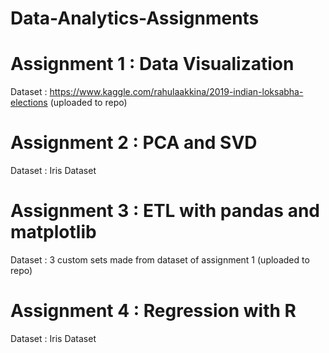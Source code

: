 # Data-Analytics-Assignments
# Assignment 1 : Data Visualization
Dataset : https://www.kaggle.com/rahulaakkina/2019-indian-loksabha-elections (uploaded to repo)
# Assignment 2 : PCA and SVD
Dataset : Iris Dataset
# Assignment 3 : ETL with pandas and matplotlib
Dataset : 3 custom sets made from dataset of assignment 1 (uploaded to repo)
# Assignment 4 : Regression with R
Dataset : Iris Dataset
